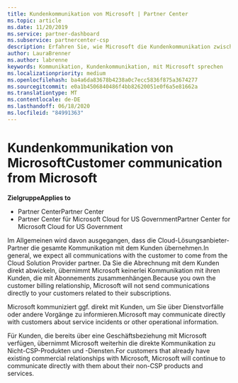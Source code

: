 ```yaml
---
title: Kundenkommunikation von Microsoft | Partner Center
ms.topic: article
ms.date: 11/20/2019
ms.service: partner-dashboard
ms.subservice: partnercenter-csp
description: Erfahren Sie, wie Microsoft die Kundenkommunikation zwischen Kunden und Partnern im Cloud Solution Provider-Programm erwartet.
author: LauraBrenner
ms.author: labrenne
keywords: Kommunikation, Kundenkommunikation, mit Microsoft sprechen
ms.localizationpriority: medium
ms.openlocfilehash: ba4a6da83678b4238a0c7ecc5836f875a3674277
ms.sourcegitcommit: e0a1b4506840486f4bb82620051e0f6a5e81662a
ms.translationtype: MT
ms.contentlocale: de-DE
ms.lasthandoff: 06/18/2020
ms.locfileid: "84991363"
---
```

# <a name="customer-communication-from-microsoft"></a><span data-ttu-id="ea659-104">Kundenkommunikation von Microsoft</span><span class="sxs-lookup"><span data-stu-id="ea659-104">Customer communication from Microsoft</span></span>

<span data-ttu-id="ea659-105">**Zielgruppe**</span><span class="sxs-lookup"><span data-stu-id="ea659-105">**Applies to**</span></span>

-  <span data-ttu-id="ea659-106">Partner Center</span><span class="sxs-lookup"><span data-stu-id="ea659-106">Partner Center</span></span>
-  <span data-ttu-id="ea659-107">Partner Center für Microsoft Cloud for US Government</span><span class="sxs-lookup"><span data-stu-id="ea659-107">Partner Center for Microsoft Cloud for US Government</span></span>


<span data-ttu-id="ea659-108">Im Allgemeinen wird davon ausgegangen, dass die Cloud-Lösungsanbieter-Partner die gesamte Kommunikation mit dem Kunden übernehmen.</span><span class="sxs-lookup"><span data-stu-id="ea659-108">In general, we expect all communications with the customer to come from the Cloud Solution Provider partner.</span></span> <span data-ttu-id="ea659-109">Da Sie die Abrechnung mit dem Kunden direkt abwickeln, übernimmt Microsoft keinerlei Kommunikation mit ihren Kunden, die mit Abonnements zusammenhängen.</span><span class="sxs-lookup"><span data-stu-id="ea659-109">Because you own the customer billing relationship, Microsoft will not send communications directly to your customers related to their subscriptions.</span></span>

<span data-ttu-id="ea659-110">Microsoft kommuniziert ggf. direkt mit Kunden, um Sie über Dienstvorfälle oder andere Vorgänge zu informieren.</span><span class="sxs-lookup"><span data-stu-id="ea659-110">Microsoft may communicate directly with customers about service incidents or other operational information.</span></span>

<span data-ttu-id="ea659-111">Für Kunden, die bereits über eine Geschäftsbeziehung mit Microsoft verfügen, übernimmt Microsoft weiterhin die direkte Kommunikation zu Nicht-CSP-Produkten und -Diensten.</span><span class="sxs-lookup"><span data-stu-id="ea659-111">For customers that already have existing commercial relationships with Microsoft, Microsoft will continue to communicate directly with them about their non-CSP products and services.</span></span>

 

 



